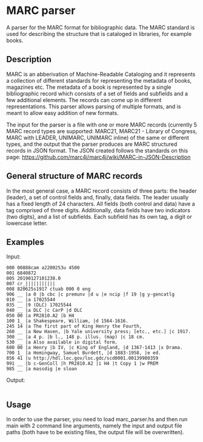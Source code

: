 # MARC parser

A parser for the MARC format for bibliographic data. The MARC standard is used for describing the structure that is cataloged in libraries, for example books.

## Description

MARC is an abberivation of Machine-Readable Cataloging and it represents a collection of different standards for representing the metadata of books, magazines etc. The metadata of a book is represented by a single bibliographic record which consists of a set of fields and subfields and a few additional elements. The records can come up in different representations. This parser allows parsing of multiple formats, and is meant to allow easy addition of new formats.

The input for the parser is a file with one or more MARC records (currently 5 MARC record types are supported: MARC21, MARC21 - Library of Congress, MARC with LEADER, UNIMARC, UNIMARC inline) of the same or different types, and the output that the parser produces are MARC structured records in JSON format. The JSON created follows the standards on this page: https://github.com/marc4j/marc4j/wiki/MARC-in-JSON-Description

## General structure of MARC records

In the most general case, a MARC record consists of three parts: the header (leader), a set of control fields and, finally, data fields. The leader usually has a fixed length of 24 characters. All fields (both control and data) have a tag comprised of three digits. Additionally, data fields have two indicators (two digits), and a list of subfields. Each subfield has its own tag, a digit or lowercase letter.

## Examples

Input:
```
000 00888cam a2200253u 4500
001 6840872
005 20190127101238.0
007 cr_|||||||||||
008 820625s1917 ctuab 000 0 eng
906 __ |a 0 |b cbc |c premunv |d u |e ncip |f 19 |g y-gencatlg
010 __ |a 17025544
035 __ |9 (DLC) 17025544
040 __ |a DLC |c CarP |d DLC
050 00 |a PR2810.A2 |b H4
100 1_ |a Shakespeare, William, |d 1564-1616.
245 14 |a The first part of King Henry the Fourth,
260 __ |a New Haven, |b Yale university press; [etc., etc.] |c 1917.
300 __ |a 4 p. |b l., 148 p. illus. (map) |c 18 cm.
530 __ |a Also available in digital form.
600 00 |a Henry |b IV, |c King of England, |d 1367-1413 |x Drama.
700 1_ |a Hemingway, Samuel Burdett, |d 1883-1958, |e ed.
856 41 |u http://hdl.loc.gov/loc.gdc/scd0001.00139980359
991 __ |b c-GenColl |h PR2810.A2 |i H4 |t Copy 1 |w PREM
985 __ |a massdig |e sloan
```

Output:
```

```

## Usage

In order to use the parser, you need to load marc_parser.hs and then run main with 2 command line arguments, namely the input and output file paths (both have to be existing files, the output file will be overwritten).
